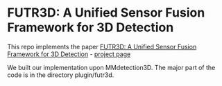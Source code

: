 # FUTR3D: A Unified Sensor Fusion Framework for 3D Detection
This repo implements the paper [FUTR3D: A Unified Sensor Fusion Framework for 3D Detection](https://arxiv.org/abs/2203.10642) - [project page](https://tsinghua-mars-lab.github.io/futr3d/)

We built our implementation upon MMdetection3D. The major part of the code is in the directory plugin/futr3d. 



